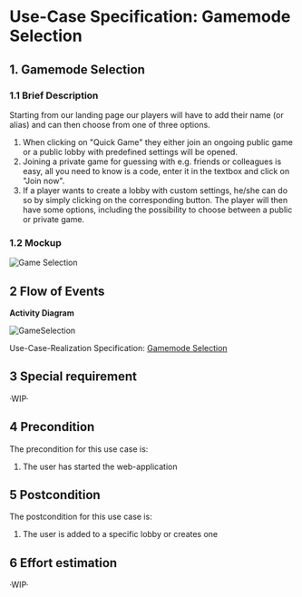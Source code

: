 # Use-Case Specification: Gamemode Selection

## 1. Gamemode Selection

### 1.1 Brief Description
Starting from our landing page our players will have to add their name (or alias) and can then choose from one of three options.
1. When clicking on "Quick Game" they either join an ongoing public game or a public lobby with predefined settings will be opened.
2. Joining a private game for guessing with e.g. friends or colleagues is easy, all you need to know is a code, enter it in the textbox and click on "Join now".
3. If a player wants to create a lobby with custom settings, he/she can do so by simply clicking on the corresponding button. The player will then have some options, including the possibility to choose between a public or private game.

### 1.2 Mockup

![Game Selection](https://user-images.githubusercontent.com/62339676/197399336-873d976e-2287-48c8-a130-b24047585da8.jpg)

## 2 Flow of Events

**Activity Diagram**

![GameSelection](https://user-images.githubusercontent.com/62339676/198307097-82e1a015-53c1-4d5a-a8a8-9361098ea82a.jpeg)

Use-Case-Realization Specification: [Gamemode Selection](https://github.com/Tiaaam/GuessMaster/blob/master/docs/UCRS_Gamemode_Selection.md)

## 3 Special requirement 
·WIP·

## 4 Precondition

The precondition for this use case is:

  1. The user has started the web-application

## 5 Postcondition
The postcondition for this use case is:

  1. The user is added to a specific lobby or creates one

## 6 Effort estimation 
·WIP·
